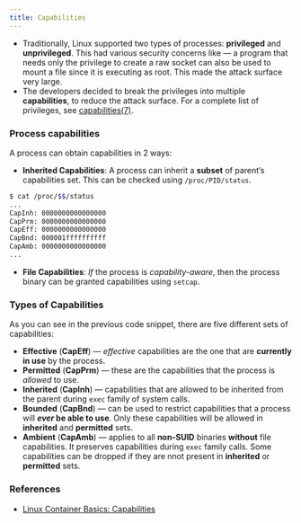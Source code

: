 ```yaml
---
title: Capabilities
---
```


- Traditionally, Linux supported two types of processes: **privileged** and **unprivileged**. This had various security concerns like — a program that needs only the privilege to create a raw socket can also be used to mount a file since it is executing as root. This made the attack surface very large.
- The developers decided to break the privileges into multiple **capabilities**, to reduce the attack surface. For a complete list of privileges, see [capabilities(7)](https://man7.org/linux/man-pages/man7/capabilities.7.html).

### Process capabilities

A process can obtain capabilities in 2 ways:

- **Inherited Capabilities**: A process can inherit a **subset** of parent’s capabilities set. This can be checked using `/proc/PID/status`.
```bash
$ cat /proc/$$/status
...
CapInh:	0000000000000000
CapPrm:	0000000000000000
CapEff:	0000000000000000
CapBnd:	000001ffffffffff
CapAmb:	0000000000000000
...
```
	
- **File Capabilities**: *If* the process is *capability-aware*, then the process binary can be granted capabilities using `setcap`.

### Types of Capabilities

As you can see in the previous code snippet, there are five different sets of capabilities:

- **Effective** (**CapEff**) — *effective* capabilities are the one that are **currently in use** by the process.
- **Permitted** (**CapPrm**) — these are the capabilities that the process is *allowed* to use.
- **Inherited** (**CapInh**) — capabilities that are allowed to be inherited from the parent during `exec` family of system calls.
- **Bounded** (**CapBnd**) — can be used to restrict capabilities that a process will ***ever* be able to use**. Only these capabilities will be allowed in **inherited** and **permitted** sets.
- **Ambient** (**CapAmb**) — applies to all **non-SUID** binaries **without** file capabilities. It preserves capabilities during `exec` family calls. Some capabilities can be dropped if they are nnot present in **inherited** or **permitted** sets.

### References

- [Linux Container Basics: Capabilities](https://www.schutzwerk.com/en/blog/linux-container-capabilities/)